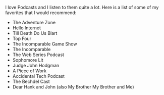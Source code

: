 
I love Podcasts and I listen to them quite a lot. Here is a list of some of my favorites that I would recommend:

- The Adventure Zone
- Hello Internet
- Till Death Do Us Blart
- Top Four
- The Incomparable Game Show
- The Incomparable
- The Web Series Podcast
- Sophomore Lit
- Judge John Hodgman
- A Piece of Work
- Accidental Tech Podcast
- The Bechdel Cast
- Dear Hank and John (also My Brother My Brother and Me)

